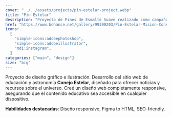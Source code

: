 ```yaml
---
cover: "../../assets/projects/pin-estelar-project.webp"
title: "Pin Estelar"
description: "Proyecto de Pines de Esmalte Suave realizado como campaña de Crowdfunding en la plataforma de Kickstarter."
href: "https://www.behance.net/gallery/99300203/Pin-Estelar-Mision-Conejo-Estelar"
icons:
  [
    "simple-icons:adobephotoshop",
    "simple-icons:adobeillustrator",
    "mdi:instagram",
  ]
categories: ["main", "design"]
size: "big"
---
```


Proyecto de diseño gráfico e ilustración. Desarrollo del sitio web de educación y astronomía **Conejo Estelar**, diseñado para ofrecer noticias y recursos sobre el universo. Creé un diseño web completamente responsive, asegurando que el contenido educativo sea accesible en cualquier dispositivo.

**Habilidades destacadas**: Diseño responsive, Figma to HTML, SEO-friendly.
